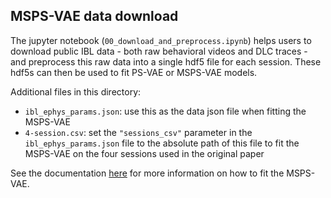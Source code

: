 ## MSPS-VAE data download

The jupyter notebook (`00_download_and_preprocess.ipynb`) helps users to download public IBL data - both raw behavioral videos and DLC traces - and preprocess this raw data into a single hdf5 file for each session. These hdf5s can then be used to fit PS-VAE or MSPS-VAE models.

Additional files in this directory:
* `ibl_ephys_params.json`: use this as the data json file when fitting the MSPS-VAE
* `4-session.csv`: set the `"sessions_csv"` parameter in the `ibl_ephys_params.json` file to the absolute path of this file to fit the MSPS-VAE on the four sessions used in the original paper


See the documentation [here](https://behavenet.readthedocs.io/en/latest/source/user_guide.msps_vae.html) for more information on how to fit the MSPS-VAE.
